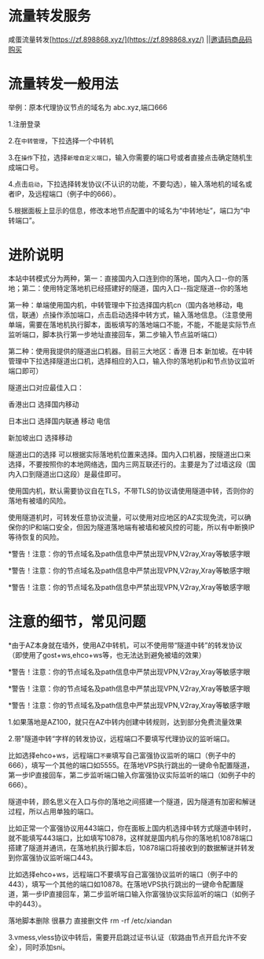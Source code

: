 # 流量转发服务

咸蛋流量转发[https://zf.898868.xyz/](https://zf.898868.xyz/)
||[邀请码商品码购买](https://zf.898868.xyz/#/shop)


# 流量转发一般用法

举例：原本代理协议节点的域名为 abc.xyz,端口666

1.注册登录

2.在```中转管理```，下拉选择一个中转机

3.在```操作```下拉，选择```新增自定义端口```，输入你需要的端口号或者直接点击确定随机生成端口号。

4.点击```启动```，下拉选择转发协议(不认识的功能，不要勾选），输入落地机的域名或者IP，及远程端口（例子中的666）。

5.根据面板上显示的信息，修改本地节点配置中的域名为“中转地址”，端口为“中转端口”。

# 进阶说明

本站中转模式分为两种，第一：直接国内入口连到你的落地，国内入口--你的落地；第二：使用特定落地机已经搭建好的隧道，国内入口--指定隧道--你的落地

第一种：单端使用国内机，中转管理中下拉选择国内机cn（国内各地移动，电信，联通）点操作添加端口，点击启动选择中转方式，输入落地信息。（注意使用单端，需要在落地机执行脚本，面板填写的落地端口不能，不能，不能是实际节点监听端口，脚本执行第一步地址直接回车，第二步输入节点监听端口）

第二种：使用我提供的隧道出口机器。目前三大地区：香港 日本 新加坡。在中转管理中下拉选择隧道出口机，选择相应的入口，输入你的落地机ip和节点协议监听端口即可）

隧道出口对应最佳入口：

香港出口 选择国内移动

日本出口 选择国内联通 移动 电信

新加坡出口  选择移动

隧道出口的选择 可以根据实际落地机位置来选择。国内入口机器，按隧道出口来选择，不要按照你的本地网络选，国内三网互联还行的。主要是为了过墙这段（国内入口到隧道出口这段）是最佳即可。

使用国内机，默认需要协议自在TLS，不带TLS的协议请使用隧道中转，否则你的落地有被墙的风险。

使用隧道机时，可转发任意协议流量，可以使用对应地区的AZ实现免流，可以确保你的IP和端口安全，但因为隧道落地端有被墙和被风控的可能，所以有中断换IP等待恢复的风险。

*警告！注意：你的节点域名及path信息中严禁出现VPN,V2ray,Xray等敏感字眼

*警告！注意：你的节点域名及path信息中严禁出现VPN,V2ray,Xray等敏感字眼

*警告！注意：你的节点域名及path信息中严禁出现VPN,V2ray,Xray等敏感字眼

# 注意的细节，常见问题

*由于AZ本身就在墙外，使用AZ中转机，可以不使用带“隧道中转”的转发协议（即使用了gost+ws,ehco+ws等，也无法达到避免被墙的效果）

*警告！注意：你的节点域名及path信息中严禁出现VPN,V2ray,Xray等敏感字眼

*警告！注意：你的节点域名及path信息中严禁出现VPN,V2ray,Xray等敏感字眼

*警告！注意：你的节点域名及path信息中严禁出现VPN,V2ray,Xray等敏感字眼

1.如果落地是AZ100，就只在AZ中转内创建中转规则，达到部分免费流量效果

2.带"隧道中转“字样的转发协议，远程端口不要填写代理协议的监听端口。

比如选择ehco+ws，远程端口```不要```填写自己富强协议监听的端口（例子中的666），填写一个其他的端口如5555。在落地VPS执行跳出的一键命令配置隧道，第一步IP直接回车，第二步监听端口输入你富强协议实际监听的端口（如例子中的666）。

隧道中转，顾名思义在入口与你的落地之间搭建一个隧道，因为隧道有加密和解谜过程，所以占用单独的端口。

比如正常一个富强协议用443端口，你在面板上国内机选择中转方式隧道中转时，就不能填写443端口，比如填写10878，这样就是国内机与你的落地机10878端口搭建了隧道并通讯，在落地机执行脚本后，10878端口将接收到的数据解谜并转发到你富强协议监听端口443。

比如选择ehco+ws，远程端口不要填写自己富强协议监听的端口（例子中的443），填写一个其他的端口如10878。在落地VPS执行跳出的一键命令配置隧道，第一步IP直接回车，第二步监听端口输入你富强协议实际监听的端口（如例子中的443）。

落地脚本删除 很暴力 直接删文件    rm -rf  /etc/xiandan

3.vmess,vless协议中转后，需要开启跳过证书认证（软路由节点开启允许不安全），同时添加sni。




